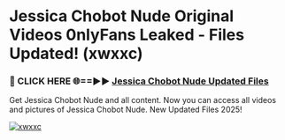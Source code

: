 # Jessica Chobot Nude Original Videos 0nlyFans Leaked - Files Updated! (xwxxc)

<h3>🔴 CLICK HERE 🌐==►► <a href="https://tinyurl.com/yc6ubb5a" rel="nofollow">Jessica Chobot Nude Updated Files</a></h3>

Get Jessica Chobot Nude and all content. Now you can access all videos and pictures of Jessica Chobot Nude. New Updated Files 2025!

[![xwxxc](https://i.imgur.com/7eu0CRL.gif)](https://tinyurl.com/yc6ubb5a)
